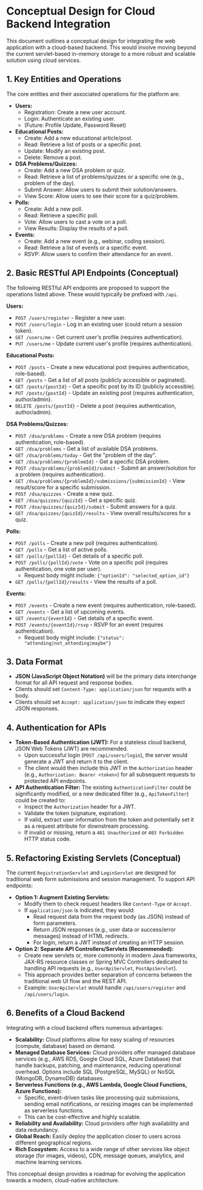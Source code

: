 # Conceptual Design for Cloud Backend Integration

This document outlines a conceptual design for integrating the web application with a cloud-based backend. This would involve moving beyond the current servlet-based in-memory storage to a more robust and scalable solution using cloud services.

## 1. Key Entities and Operations

The core entities and their associated operations for the platform are:

*   **Users:**
    *   Registration: Create a new user account.
    *   Login: Authenticate an existing user.
    *   (Future: Profile Update, Password Reset)
*   **Educational Posts:**
    *   Create: Add a new educational article/post.
    *   Read: Retrieve a list of posts or a specific post.
    *   Update: Modify an existing post.
    *   Delete: Remove a post.
*   **DSA Problems/Quizzes:**
    *   Create: Add a new DSA problem or quiz.
    *   Read: Retrieve a list of problems/quizzes or a specific one (e.g., problem of the day).
    *   Submit Answer: Allow users to submit their solution/answers.
    *   View Score: Allow users to see their score for a quiz/problem.
*   **Polls:**
    *   Create: Add a new poll.
    *   Read: Retrieve a specific poll.
    *   Vote: Allow users to cast a vote on a poll.
    *   View Results: Display the results of a poll.
*   **Events:**
    *   Create: Add a new event (e.g., webinar, coding session).
    *   Read: Retrieve a list of events or a specific event.
    *   RSVP: Allow users to confirm their attendance for an event.

## 2. Basic RESTful API Endpoints (Conceptual)

The following RESTful API endpoints are proposed to support the operations listed above. These would typically be prefixed with `/api`.

**Users:**
*   `POST /users/register` - Register a new user.
*   `POST /users/login` - Log in an existing user (could return a session token).
*   `GET /users/me` - Get current user's profile (requires authentication).
*   `PUT /users/me` - Update current user's profile (requires authentication).

**Educational Posts:**
*   `POST /posts` - Create a new educational post (requires authentication, role-based).
*   `GET /posts` - Get a list of all posts (publicly accessible or paginated).
*   `GET /posts/{postId}` - Get a specific post by its ID (publicly accessible).
*   `PUT /posts/{postId}` - Update an existing post (requires authentication, author/admin).
*   `DELETE /posts/{postId}` - Delete a post (requires authentication, author/admin).

**DSA Problems/Quizzes:**
*   `POST /dsa/problems` - Create a new DSA problem (requires authentication, role-based).
*   `GET /dsa/problems` - Get a list of available DSA problems.
*   `GET /dsa/problems/today` - Get the "problem of the day".
*   `GET /dsa/problems/{problemId}` - Get a specific DSA problem.
*   `POST /dsa/problems/{problemId}/submit` - Submit an answer/solution for a problem (requires authentication).
*   `GET /dsa/problems/{problemId}/submissions/{submissionId}` - View result/score for a specific submission.
*   `POST /dsa/quizzes` - Create a new quiz.
*   `GET /dsa/quizzes/{quizId}` - Get a specific quiz.
*   `POST /dsa/quizzes/{quizId}/submit` - Submit answers for a quiz.
*   `GET /dsa/quizzes/{quizId}/results` - View overall results/scores for a quiz.

**Polls:**
*   `POST /polls` - Create a new poll (requires authentication).
*   `GET /polls` - Get a list of active polls.
*   `GET /polls/{pollId}` - Get details of a specific poll.
*   `POST /polls/{pollId}/vote` - Vote on a specific poll (requires authentication, one vote per user).
    *   Request body might include: `{"optionId": "selected_option_id"}`
*   `GET /polls/{pollId}/results` - View the results of a poll.

**Events:**
*   `POST /events` - Create a new event (requires authentication, role-based).
*   `GET /events` - Get a list of upcoming events.
*   `GET /events/{eventId}` - Get details of a specific event.
*   `POST /events/{eventId}/rsvp` - RSVP for an event (requires authentication).
    *   Request body might include: `{"status": "attending|not_attending|maybe"}`

## 3. Data Format

*   **JSON (JavaScript Object Notation)** will be the primary data interchange format for all API request and response bodies.
*   Clients should set `Content-Type: application/json` for requests with a body.
*   Clients should set `Accept: application/json` to indicate they expect JSON responses.

## 4. Authentication for APIs

*   **Token-Based Authentication (JWT):** For a stateless cloud backend, JSON Web Tokens (JWT) are recommended.
    *   Upon successful login (`POST /api/users/login`), the server would generate a JWT and return it to the client.
    *   The client would then include this JWT in the `Authorization` header (e.g., `Authorization: Bearer <token>`) for all subsequent requests to protected API endpoints.
*   **API Authentication Filter:** The existing `AuthenticationFilter` could be significantly modified, or a new dedicated filter (e.g., `ApiTokenFilter`) could be created to:
    *   Inspect the `Authorization` header for a JWT.
    *   Validate the token (signature, expiration).
    *   If valid, extract user information from the token and potentially set it as a request attribute for downstream processing.
    *   If invalid or missing, return a `401 Unauthorized` or `403 Forbidden` HTTP status code.

## 5. Refactoring Existing Servlets (Conceptual)

The current `RegistrationServlet` and `LoginServlet` are designed for traditional web form submissions and session management. To support API endpoints:

*   **Option 1: Augment Existing Servlets:**
    *   Modify them to check request headers like `Content-Type` or `Accept`.
    *   If `application/json` is indicated, they would:
        *   Read request data from the request body (as JSON) instead of form parameters.
        *   Return JSON responses (e.g., user data or success/error messages) instead of HTML redirects.
        *   For login, return a JWT instead of creating an HTTP session.
*   **Option 2: Separate API Controllers/Servlets (Recommended):**
    *   Create new servlets or, more commonly in modern Java frameworks, JAX-RS resource classes or Spring MVC Controllers dedicated to handling API requests (e.g., `UserApiServlet`, `PostApiServlet`).
    *   This approach provides better separation of concerns between the traditional web UI flow and the REST API.
    *   Example: `UserApiServlet` would handle `/api/users/register` and `/api/users/login`.

## 6. Benefits of a Cloud Backend

Integrating with a cloud backend offers numerous advantages:

*   **Scalability:** Cloud platforms allow for easy scaling of resources (compute, database) based on demand.
*   **Managed Database Services:** Cloud providers offer managed database services (e.g., AWS RDS, Google Cloud SQL, Azure Database) that handle backups, patching, and maintenance, reducing operational overhead. Options include SQL (PostgreSQL, MySQL) or NoSQL (MongoDB, DynamoDB) databases.
*   **Serverless Functions (e.g., AWS Lambda, Google Cloud Functions, Azure Functions):**
    *   Specific, event-driven tasks like processing quiz submissions, sending email notifications, or resizing images can be implemented as serverless functions.
    *   This can be cost-effective and highly scalable.
*   **Reliability and Availability:** Cloud providers offer high availability and data redundancy.
*   **Global Reach:** Easily deploy the application closer to users across different geographical regions.
*   **Rich Ecosystem:** Access to a wide range of other services like object storage (for images, videos), CDN, message queues, analytics, and machine learning services.

This conceptual design provides a roadmap for evolving the application towards a modern, cloud-native architecture.
